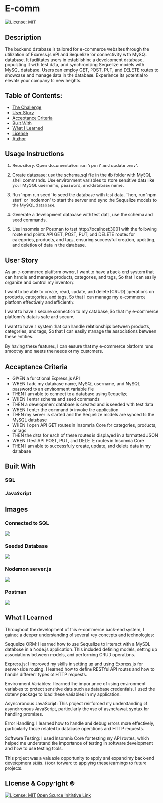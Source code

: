 # E-comm
[![License: MIT](https://img.shields.io/badge/License-MIT-yellow.svg)](https://opensource.org/licenses/MIT)

## Description

The backend database is tailored for e-commerce websites through the utilization of Express.js API and Sequelize for connectivity with MySQL database. It facilitates users in establishing a development database, populating it with test data, and synchronizing Sequelize models with MySQL database. Users can employ GET, POST, PUT, and DELETE routes to showcase and manage data in the database. Experience its potential to elevate your company to new heights.

## Table of Contents:
- [The Challenge](#The-Challenge)
- [User Story](#User-Story)
- [Acceptance Criteria](#Acceptance-Criteria)
- [Built With](#Built-With)
- [What I Learned](#What-I-Learned)
- [License](#License)
- [Author](#Author)


## Usage Instructions
1. Repository: Open documentation run 'npm i' and update '.env'.

2. Create database: use the schema.sql file in the db folder with MySQL shell commands. Use environment variables to store sensitive data like your MySQL username, password, and database name.

3. Run 'npm run seed' to seed the database with test data. Then, run 'npm start' or 'nodemon' to start the server and sync the Sequelize models to the MySQL database.

4. Generate a development database with test data, use the schema and seed commands.

5. Use Insomnia or Postman to test http://localhost:3001 with the following route end points API GET, POST, PUT, and DELETE routes for categories, products, and tags, ensuring successful creation, updating, and deletion of data in the database.

## User Story
As an e-commerce platform owner, I want to have a back-end system that can handle and manage products, categories, and tags, So that I can easily organize and control my inventory.

I want to be able to create, read, update, and delete (CRUD) operations on products, categories, and tags, So that I can manage my e-commerce platform effectively and efficiently.

I want to have a secure connection to my database, So that my e-commerce platform's data is safe and secure.

I want to have a system that can handle relationships between products, categories, and tags, So that I can easily manage the associations between these entities.

By having these features, I can ensure that my e-commerce platform runs smoothly and meets the needs of my customers.

## Acceptance Criteria

* GIVEN a functional Express.js API
* WHEN I add my database name, MySQL username, and MySQL password to an environment variable file
* THEN I am able to connect to a database using Sequelize
* WHEN I enter schema and seed commands
* THEN a development database is created and is seeded with test data
* WHEN I enter the command to invoke the application
* THEN my server is started and the Sequelize models are synced to the MySQL database
* WHEN I open API GET routes in Insomnia Core for categories, products, or tags
* THEN the data for each of these routes is displayed in a formatted JSON
* WHEN I test API POST, PUT, and DELETE routes in Insomnia Core
* THEN I am able to successfully create, update, and delete data in my database

## Built With

### SQL
### JavaScript

## Images 

### Connected to SQL
![](Assests\Ecompic.png)
### Seeded Database
![](Assests\E-compic.png)
### Nodemon server.js
![](Assests\connected.png)
### Postman
![](Assests\categor.png)

## What I Learned
Throughout the development of this e-commerce back-end system, I gained a deeper understanding of several key concepts and technologies:

Sequelize ORM: I learned how to use Sequelize to interact with a MySQL database in a Node.js application. This included defining models, setting up associations between models, and performing CRUD operations.

Express.js: I improved my skills in setting up and using Express.js for server-side routing. I learned how to define RESTful API routes and how to handle different types of HTTP requests.

Environment Variables: I learned the importance of using environment variables to protect sensitive data such as database credentials. I used the dotenv package to load these variables in my application.

Asynchronous JavaScript: This project reinforced my understanding of asynchronous JavaScript, particularly the use of async/await syntax for handling promises.

Error Handling: I learned how to handle and debug errors more effectively, particularly those related to database operations and HTTP requests.

Software Testing: I used Insomnia Core for testing my API routes, which helped me understand the importance of testing in software development and how to use testing tools.

This project was a valuable opportunity to apply and expand my back-end development skills. I look forward to applying these learnings to future projects.

## License & Copyright ©
  
[![License: MIT](https://img.shields.io/badge/License-MIT-yellow.svg)](https://opensource.org/licenses/MIT) [Open Source Initiative Link](https://opensource.org/licenses/MIT)
